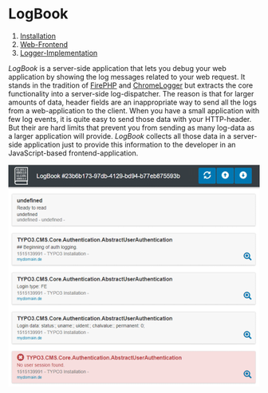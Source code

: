# LogBook

1. [Installation](documentation/Install.md)
2. [Web-Frontend](documentation/Frontend.md)
3. [Logger-Implementation](documentation/LoggerApi.md)


*LogBook* is a server-side application that lets you debug your web
application by showing the log messages related to your web request.
It stands in the tradition of
[FirePHP](https://addons.mozilla.org/de/firefox/addon/firephp/) and
[ChromeLogger](https://craig.is/writing/chrome-logger)
but extracts the core functionality into a server-side log-dispatcher.
The reason is that for larger amounts of data, header fields are an
inappropriate way to send all the logs from a web-application to the client.
When you have a small application with few log events, it is quite easy
to send those data with your HTTP-header. But their are hard limits
that prevent you from sending as many log-data as a larger application
will provide. *LogBook* collects all those data in a server-side
application just to provide this information to the developer in an
JavaScript-based frontend-application.

![LogBook: logging screen](documentation/img/logbook-screenshot.png?raw=true "LogBook: logging screen")